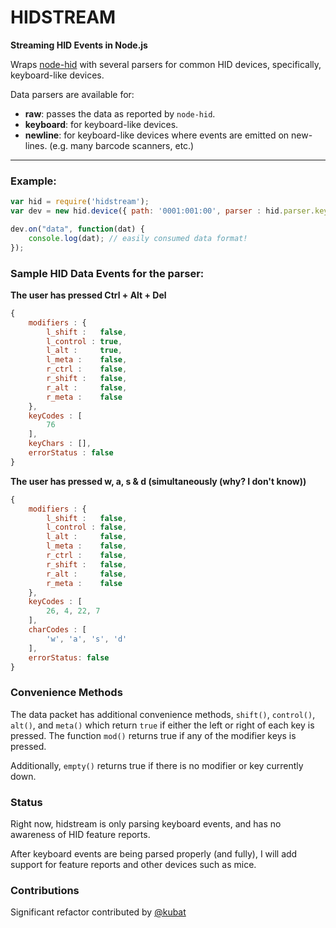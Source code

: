 # HIDSTREAM
__Streaming HID Events in Node.js__


Wraps [node-hid](https://github.com/node-hid/node-hid) with several parsers for common
HID devices, specifically, keyboard-like devices.

Data parsers are available for:

  * **raw**: passes the data as reported by `node-hid`.
  * **keyboard**: for keyboard-like devices.
  * **newline**: for keyboard-like devices where events are emitted on new-lines. (e.g. many barcode scanners, etc.)

----------

### Example:

```javascript
var hid = require('hidstream');
var dev = new hid.device({ path: '0001:001:00', parser : hid.parser.keyboard });

dev.on("data", function(dat) {
    console.log(dat); // easily consumed data format!
});
```

### Sample HID Data Events for the parser:

__The user has pressed Ctrl + Alt + Del__
```javascript
{
    modifiers : {
        l_shift :   false,
        l_control : true,
        l_alt :     true,
        l_meta :    false,
        r_ctrl :    false,
        r_shift :   false,
        r_alt :     false,
        r_meta :    false
    },
    keyCodes : [
        76
    ],
    keyChars : [],
    errorStatus : false
}
```
__The user has pressed w, a, s & d (simultaneously (why? I don't know))__
```javascript
{
    modifiers : {
        l_shift :   false,
        l_control : false,
        l_alt :     false,
        l_meta :    false,
        r_ctrl :    false,
        r_shift :   false,
        r_alt :     false,
        r_meta :    false
    },
    keyCodes : [
        26, 4, 22, 7
    ],
    charCodes : [
        'w', 'a', 's', 'd'
    ],
    errorStatus: false
}
```

### Convenience Methods

The data packet has additional convenience methods, `shift()`, `control()`, `alt()`, and `meta()` which return `true` if either the left or right of each key is pressed. The function `mod()` returns true if any of the modifier keys is pressed.

Additionally, `empty()` returns true if there is no modifier or key currently down.

### Status

Right now, hidstream is only parsing keyboard events, and has no awareness of HID feature reports.

After keyboard events are being parsed properly (and fully), I will add support for feature reports and other devices such as mice.

### Contributions

Significant refactor contributed by [@kubat](http://github.com/kubat)

